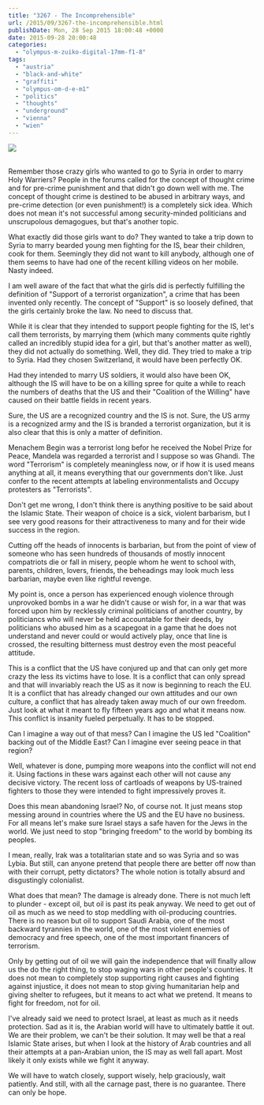 ```yaml
---
title: "3267 - The Incomprehensible"
url: /2015/09/3267-the-incomprehensible.html
publishDate: Mon, 28 Sep 2015 18:00:48 +0000
date: 2015-09-28 20:00:48
categories: 
  - "olympus-m-zuiko-digital-17mm-f1-8"
tags: 
  - "austria"
  - "black-and-white"
  - "graffiti"
  - "olympus-om-d-e-m1"
  - "politics"
  - "thoughts"
  - "underground"
  - "vienna"
  - "wien"
---
```

<div class="container">
<div class="center"><a target="_blank" href="https://d25zfm9zpd7gm5.cloudfront.net/1200x1200/2015/20150816_000126_lr.jpg"><img class="webfeedsFeaturedVisual" src="https://d25zfm9zpd7gm5.cloudfront.net/0600x0600/2015/20150816_000126_lr.jpg" /></a></div>
</div>
<br />

Remember those crazy girls who wanted to go to Syria in order to marry Holy Warriers? People in the forums called for the concept of thought crime and for pre-crime punishment and that didn't go down well with me. The concept of thought crime is destined to be abused in arbitrary ways, and pre-crime detection (or even punishment!) is a completely sick idea. Which does not mean it's not successful among security-minded politicians and unscrupolous demagogues, but that's another topic.

What exactly did those girls want to do? They wanted to take a trip down to Syria to marry bearded young men fighting for the IS, bear their children, cook for them. Seemingly they did not want to kill anybody, although one of them seems to have had one of the recent killing videos on her mobile. Nasty indeed.

I am well aware of the fact that what the girls did is perfectly fulfilling the definition of "Support of a terrorist organization", a crime that has been invented only recently. The concept of "Support" is so loosely defined, that the girls certainly broke the law. No need to discuss that.

While it is clear that they intended to support people fighting for the IS, let's call them terrorists, by marrying them (which many comments quite rightly called an incredibly stupid idea for a girl, but that's another matter as well), they did not actually do something. Well, they did. They tried to make a trip to Syria. Had they chosen Switzerland, it would have been perfectly OK.

Had they intended to marry US soldiers, it would also have been OK, although the IS will have to be on a killing spree for quite a while to reach the numbers of deaths that the US and their "Coalition of the Willing" have caused on their battle fields in recent years. 

Sure, the US are a recognized country and the IS is not. Sure, the US army is a recognized army and the IS is branded a terrorist organization, but it is also clear that this is only a matter of definition.

Menachem Begin was a terrorist long befor he received the Nobel Prize for Peace, Mandela was regarded a terrorist and I suppose so was Ghandi. The word "Terrorism" is completely meaningless now, or if how it is used means anything at all, it means everything that our governments don't like. Just confer to the recent attempts at labeling environmentalists and Occupy protesters as "Terrorists". 

Don't get me wrong, I don't think there is anything positive to be said about the Islamic State. Their weapon of choice is a sick, violent barbarism, but I see very good reasons for their attractiveness to many and for their wide success in the region.

Cutting off the heads of innocents is barbarian, but from the point of view of someone who has seen hundreds of thousands of mostly innocent compatriots die or fall in misery, people whom he went to school with, parents, children, lovers, friends, the beheadings may look much less barbarian, maybe even like rightful revenge. 

My point is, once a person has experienced enough violence through unprovoked bombs in a war he didn't cause or wish for, in a war that was forced upon him by recklessly criminal politicians of another country, by politiciancs who will never be held accountable for their deeds, by politicians who abused him as a scapegoat in a game that he does not understand and never could or would actively play, once that line is crossed, the resulting bitterness must destroy even the most peaceful attitude.

This is a conflict that the US have conjured up and that can only get more crazy the less its victims have to lose. It is a conflict that can only spread and that will invariably reach the US as it now is beginning to reach the EU. It is a conflict that has already changed our own attitudes and our own culture, a conflict that has already taken away much of our own freedom. Just look at what it meant to fly fifteen years ago and what it means now. This conflict is insanity fueled perpetually. It has to be stopped.

Can I imagine a way out of that mess? Can I imagine the US led "Coalition" backing out of the Middle East?  Can I imagine ever seeing peace in that region? 

Well, whatever is done, pumping more weapons into the conflict will not end it. Using factions in these wars against each other will not cause any decisive victory. The recent loss of cartloads of weapons by US-trained fighters to those they were intended to fight impressively proves it.

Does this mean abandoning Israel? No, of course not. It just means stop messing around in countries where the US and the EU have no business. For all means let's make sure Israel stays a safe haven for the Jews in the world. We just need to stop "bringing freedom" to the world by bombing its peoples.

I mean, really, Irak was a totalitarian state and so was Syria and so was Lybia. But still, can anyone pretend that people there are better off now than with their corrupt, petty dictators? The whole notion is totally absurd and disgustingly colonialist.

What does that mean? The damage is already done. There is not much left to plunder - except oil, but oil is past its peak anyway. We need to get out of oil as much as we need to stop meddling with oil-producing countries. There is no reason but oil to support Saudi Arabia, one of the most backward tyrannies in the world, one of the most violent enemies of democracy and free speech, one of the most important financers of terrorism.

Only by getting out of oil we will gain the independence that will finally allow us the do the right thing, to stop waging wars in other people's countries. It does not mean to completely stop supporting right causes and fighting against injustice, it does not mean to stop giving humanitarian help and giving shelter to refugees, but it means to act what we pretend. It means to fight for freedom, not for oil.

I've already said we need to protect Israel, at least as much as it needs protection. Sad as it is, the Arabian world will have to ultimately battle it out. We are their problem, we can't be their solution. It may well be that a real Islamic State arises, but when I look at the history of Arab countries and all their attempts at a pan-Arabian union, the IS may as well fall apart. Most likely it only exists while we fight it anyway.

We will have to watch closely, support wisely, help graciously, wait patiently. And still, with all the carnage past, there is no guarantee. There can only be hope.
